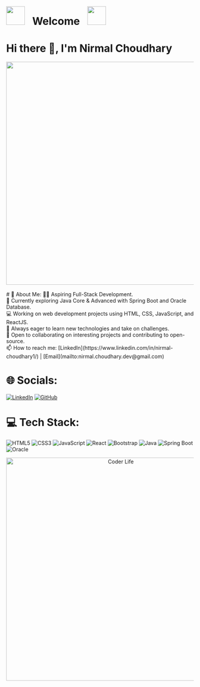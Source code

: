 # <img src="https://user-images.githubusercontent.com/74038190/213844263-a8897a51-32f4-4b3b-b5c2-e1528b89f6f3.png" width="50px" /> &nbsp; Welcome  &nbsp; <img src="https://user-images.githubusercontent.com/74038190/213844263-a8897a51-32f4-4b3b-b5c2-e1528b89f6f3.png" width="50px" />

# Hi there 👋, I'm Nirmal Choudhary 
<img src="https://github.com/Anmol-Baranwal/Cool-GIFs-For-GitHub/assets/74038190/80728820-e06b-4f96-9c9e-9df46f0cc0a5" width="600">
<br><br>
# 💫 About Me:
👨‍💻 Aspiring Full-Stack Development.<br>🌱 Currently exploring Java Core & Advanced with Spring Boot and Oracle Database.<br>💻 Working on web development projects using HTML, CSS, JavaScript, and ReactJS.<br>🚀 Always eager to learn new technologies and take on challenges.<br>🤝 Open to collaborating on interesting projects and contributing to open-source.<br>📫 How to reach me: [LinkedIn](https://www.linkedin.com/in/nirmal-choudhary1/) | [Email](mailto:nirmal.choudhary.dev@gmail.com)

# 🌐 Socials:
[![LinkedIn](https://img.shields.io/badge/LinkedIn-blue?style=flat&logo=linkedin)](https://www.linkedin.com/in/your-linkedin) [![GitHub](https://img.shields.io/badge/GitHub-grey?style=flat&logo=github)](https://github.com/your-username)

# 💻 Tech Stack:
![HTML5](https://img.shields.io/badge/html5-%23E34F26.svg?style=flat&logo=html5&logoColor=white) ![CSS3](https://img.shields.io/badge/css3-%231572B6.svg?style=flat&logo=css3&logoColor=white) ![JavaScript](https://img.shields.io/badge/javascript-%23323330.svg?style=flat&logo=javascript&logoColor=%23F7DF1E) ![React](https://img.shields.io/badge/react-%2320232a.svg?style=flat&logo=react&logoColor=%2361DAFB) ![Bootstrap](https://img.shields.io/badge/bootstrap-%23563D7C.svg?style=flat&logo=bootstrap&logoColor=white) ![Java](https://img.shields.io/badge/java-%23ED8B00.svg?style=flat&logo=java&logoColor=white) ![Spring Boot](https://img.shields.io/badge/springboot-%236DB33F.svg?style=flat&logo=spring&logoColor=white) ![Oracle](https://img.shields.io/badge/oracle-%23F00000.svg?style=flat&logo=oracle&logoColor=white)

<p align="center">
  <img src="" alt="Coder Life" width="600"/>
</p>
